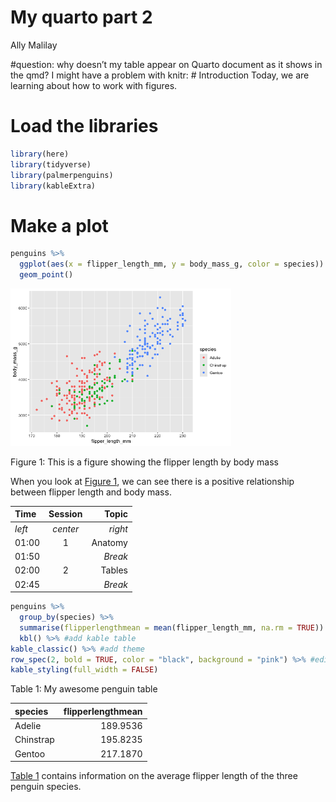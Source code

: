 # My quarto part 2
Ally Malilay

<script src="Week06_OnlineLecture_files/libs/kePrint-0.0.1/kePrint.js"></script>
<link href="Week06_OnlineLecture_files/libs/lightable-0.0.1/lightable.css" rel="stylesheet" />

\#question: why doesn’t my table appear on Quarto document as it shows
in the qmd? I might have a problem with knitr: \# Introduction Today, we
are learning about how to work with figures.

# Load the libraries

``` r
library(here)
library(tidyverse)
library(palmerpenguins)
library(kableExtra)
```

# Make a plot

``` r
penguins %>%
  ggplot(aes(x = flipper_length_mm, y = body_mass_g, color = species)) +
  geom_point()
```

<div id="fig-penguin">

<img src="../Output/fig-penguin-1.png" style="width:70.0%"
data-fig-align="center" />

Figure 1: This is a figure showing the flipper length by body mass

</div>

When you look at
<a href="#fig-penguin" class="quarto-xref">Figure 1</a>, we can see
there is a positive relationship between flipper length and body mass.

| Time   | Session  |   Topic |
|:-------|:--------:|--------:|
| *left* | *center* | *right* |
| 01:00  |    1     | Anatomy |
| 01:50  |          | *Break* |
| 02:00  |    2     |  Tables |
| 02:45  |          | *Break* |

``` r
penguins %>%
  group_by(species) %>%
  summarise(flipperlengthmean = mean(flipper_length_mm, na.rm = TRUE)) %>%
  kbl() %>% #add kable table
kable_classic() %>% #add theme
row_spec(2, bold = TRUE, color = "black", background = "pink") %>% #edit appearance of row 2
kable_styling(full_width = FALSE)
```

<div id="tbl-penguin">

Table 1: My awesome penguin table

<div class="cell-output-display">

| species   | flipperlengthmean |
|:----------|------------------:|
| Adelie    |          189.9536 |
| Chinstrap |          195.8235 |
| Gentoo    |          217.1870 |

</div>

</div>

<a href="#tbl-penguin" class="quarto-xref">Table 1</a> contains
information on the average flipper length of the three penguin species.

